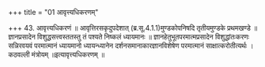 +++
title = "01 आवृत्त्यधिकरणम्"

+++
43. आवृत्त्यधिकरणं ॥ आवृत्तिरसकृदुपदेशात् (ब्र.सू.4.1.1)मुण्डकोपनिषदि तृतीयमुण्डके प्रथमखण्डे ॥ ज्ञानप्रसादेन विशुद्धसत्त्वस्ततस्तु तं पश्यते निष्कलं ध्यायमानः ॥ ज्ञानहेतुभूतपरमात्मप्रसादेन विशुद्धांतःकरणः सन्निरवयवं परमात्मानं ध्यायमानो ध्यायन्ध्यानेन दर्शनसमानाकारज्ञानविशेषेण परमात्मानं साक्षात्करोतीत्यर्थः । कठवल्ली मंत्रोयम् ॥इत्यावृत्त्यधिकरणम् ॥